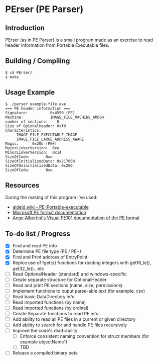 # PErser (PE Parser)

## Introduction
PErser (as in PE Parser) is a small program made as an exercise to read header information from Portable Executable files.

## Building / Compiling
```
$ cd PErser/
$ make
```

## Usage Example
```
$ ./perser example-file.exe
=== PE header information ===
Signature:          0x4550 (PE)
Machine:            IMAGE_FILE_MACHINE_AMD64
number of sections:    8
Size of OpionalHeader: 0xf0
Characteristics:
     IMAGE_FILE_EXECUTABLE_IMAGE
     IMAGE_FILE_LARGE_ADDRESS_AWARE
Magic:      0x20b (PE+)
MajorLinkerVersion:  0xe
MinorLinkerVersion:  0x14
SizeOfCode:       0xe
SizeOfInitializedData: 0x217000
SizeOfUninitializedData: 0x200
SizeOfCode:       0xe

```

## Resources
During the making of this program I've used:
- [aldeid wiki - PE-Portable-executable](https://www.aldeid.com/wiki/PE-Portable-executable)
- [Microsoft PE format documentation](
https://docs.microsoft.com/en-us/windows/win32/debug/pe-format)
- [Ange Albertini's Visual PE101 documentation of the PE format](
https://github.com/corkami/pics/tree/master/binary/pe101)


## To-do list / Progress
- [x] Find and read PE info
- [x] Determine PE file type (PE / PE+)
- [x] Find and Print address of EntryPoint
- [x] Replce use of fgetc() functions for reading integers with  get16_le(), get32_le()...etc
- [ ] Read OptionalHeader (standard) and windows-specific
- [ ] Create separate structure for OptionalHeader
- [ ] Read and print PE sections (name, size, permissions)
- [ ] Implement functions to ouput parse-able text (for example, csv)
- [ ] Read basic DataDirectory info
- [ ] Read imported functions (by name)
- [ ] Read imported functions (by ordinal)
- [ ] Create Separate functions to read PE info
- [ ] Add ability to read all PE files in a current or given directory
- [ ] Add ability to search for and handle PE files recursively
- [ ] Improve the code's read-ability
    - [ ] Enforce consistent naming convention for struct members (for example objectName1)
    - [ ] TBD
- [ ] Release a compiled binary beta
